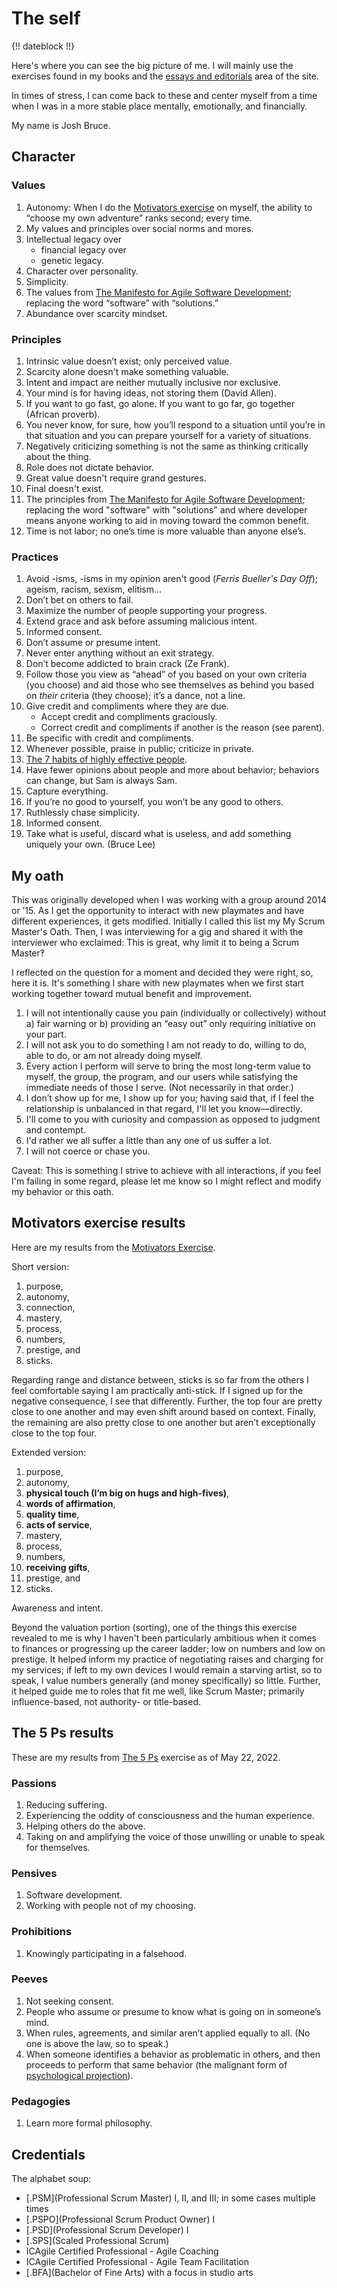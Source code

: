 # The self

{!! dateblock !!}

Here's where you can see the big picture of me. I will mainly use the exercises found in my books and the [essays and editorials](/essays-and-editorials/) area of the site.

In times of stress, I can come back to these and center myself from a time when I was in a more stable place mentally, emotionally, and financially.

My name is <span property="name">Josh Bruce</span>.

## Character

### Values

1. Autonomy: When I do the [Motivators exercise](/essays-and-editorials/motivators/) on myself, the ability to “choose my own adventure” ranks second; every time.
2. My values and principles over social norms and mores.
3. Intellectual legacy over
    - financial legacy over
    - genetic legacy.
4. Character over personality.
5. Simplicity.
6. The values from [The Manifesto for Agile Software Development](https://agilemanifesto.org); replacing the word “software” with “solutions.”
7. Abundance over scarcity mindset.

### Principles

1. Intrinsic value doesn’t exist; only perceived value.
2. Scarcity alone doesn't make something valuable.
3. Intent and impact are neither mutually inclusive nor exclusive.
4. Your mind is for having ideas, not storing them (David Allen).
5. If you want to go fast, go alone. If you want to go far, go together (African proverb).
6. You never know, for sure, how you’ll respond to a situation until you’re in that situation and you can prepare yourself for a variety of situations.
7. Negatively criticizing something is not the same as thinking critically about the thing.
8. Role does not dictate behavior.
9. Great value doesn't require grand gestures.
10. Final doesn't exist.
11. The principles from [The Manifesto for Agile Software Development](https://agilemanifesto.org); replacing the word "software" with "solutions" and where developer means anyone working to aid in moving toward the common benefit.
12. Time is not labor; no one’s time is more valuable than anyone else’s.

### Practices

1. Avoid -isms, -isms in my opinion aren't good (*Ferris Bueller's Day Off*); ageism, racism, sexism, elitism…
3. Don’t bet on others to fail.
4. Maximize the number of people supporting your progress.
5. Extend grace and ask before assuming malicious intent.
6. Informed consent.
7. Don’t assume or presume intent.
8. Never enter anything without an exit strategy.
9. Don’t become addicted to brain crack (Ze Frank).
10. Follow those you view as “ahead” of you based on your own criteria (you choose) and aid those who see themselves as behind you based on *their* criteria (they choose); it’s a dance, not a line.
11. Give credit and compliments where they are due.
    - Accept credit and compliments graciously.
    - Correct credit and compliments if another is the reason (see parent).
12. Be specific with credit and compliments.
13. Whenever possible, praise in public; criticize in private.
14. [The 7 habits of highly effective people](/examinations/the-7-habits-of-highly-effective-people/).
15. Have fewer opinions about people and more about behavior; behaviors can change, but Sam is always Sam.
16. Capture everything.
17. If you’re no good to yourself, you won’t be any good to others.
18. Ruthlessly chase simplicity.
19. Informed consent.
20. Take what is useful, discard what is useless, and add something uniquely your own. (Bruce Lee)

## My oath

This was originally developed when I was working with a group around 2014 or ʼ15. As I get the opportunity to interact with new playmates and have different experiences, it gets modified. Initially I called this list my My Scrum Master's Oath. Then, I was interviewing for a gig and shared it with the interviewer who exclaimed: This is great, why limit it to being a Scrum Master‽

I reflected on the question for a moment and decided they were right, so, here it is. It's something I share with new playmates when we first start working together toward mutual benefit and improvement.

1. I will not intentionally cause you pain (individually or collectively) without a) fair warning or b) providing an “easy out” only requiring initiative on your part.
2. I will not ask you to do something I am not ready to do, willing to do, able to do, or am not already doing myself.
3. Every action I perform will serve to bring the most long-term value to myself, the group, the program, and our users while satisfying the immediate needs of those I serve. (Not necessarily in that order.)
4. I don’t show up for me, I show up for you; having said that, if I feel the relationship is unbalanced in that regard, I'll let you know—directly.
5. I'll come to you with curiosity and compassion as opposed to judgment and contempt.
6. I'd rather we all suffer a little than any one of us suffer a lot.
7. I will not coerce or chase you.

Caveat: This is something I strive to achieve with all interactions, if you feel I'm failing in some regard, please let me know so I might reflect and modify my behavior or this oath.

## Motivators exercise results

Here are my results from the [Motivators Exercise](/essays-and-editorials/motivators/).

Short version:

1. purpose,
2. autonomy,
3. connection,
4. mastery,
5. process,
6. numbers,
7. prestige, and
8. sticks.

Regarding range and distance between, sticks is so far from the others I feel comfortable saying I am practically anti-stick. If I signed up for the negative consequence, I see that differently. Further, the top four are pretty close to one another and may even shift around based on context. Finally, the remaining are also pretty close to one another but aren’t exceptionally close to the top four.

Extended version:

1. purpose,
2. autonomy,
3. **physical touch (I’m big on hugs and high-fives)**,
4. **words of affirmation**,
5. **quality time**,
6. **acts of service**,
7. mastery,
8. process,
9. numbers,
10. **receiving gifts**,
11. prestige, and
12. sticks.

Awareness and intent.

Beyond the valuation portion (sorting), one of the things this exercise revealed to me is why I haven't been particularly ambitious when it comes to finances or progressing up the career ladder; low on numbers and low on prestige. It helped inform my practice of negotiating raises and charging for my services; if left to my own devices I would remain a starving artist, so to speak, I value numbers generally (and money specifically) so little. Further, it helped guide me to roles that fit me well, like Scrum Master; primarily influence-based, not authority- or title-based.

## The 5 Ps results

These are my results from [The 5 Ps](/essays-and-editorials/the-5-ps/) exercise as of May 22, 2022.

### Passions

1. Reducing suffering.
2. Experiencing the oddity of consciousness and the human experience.
3. Helping others do the above.
4. Taking on and amplifying the voice of those unwilling or unable to speak for themselves.

### Pensives

1. Software development.
2. Working with people not of my choosing.

### Prohibitions

1. Knowingly participating in a falsehood.

### Peeves

1. Not seeking consent.
2. People who assume or presume to know what is going on in someone’s mind.
3. When rules, agreements, and similar aren’t applied equally to all. (No one is above the law, so to speak.)
4. When someone identifies a behavior as problematic in others, and then proceeds to perform that same behavior (the malignant form of [psychological projection](https://en.m.wikipedia.org/wiki/Psychological_projection)). 

### Pedagogies

1. Learn more formal philosophy.

## Credentials

The alphabet soup:

- [.PSM](Professional Scrum Master) I, II, and III; in some cases multiple times
- [.PSPO](Professional Scrum Product Owner) I
- [.PSD](Professional Scrum Developer) I
- [.SPS](Scaled Professional Scrum)
- ICAgile Certified Professional - Agile Coaching
- ICAgile Certified Professional - Agile Team Facilitation
- [.BFA](Bachelor of Fine Arts) with a focus in studio arts
